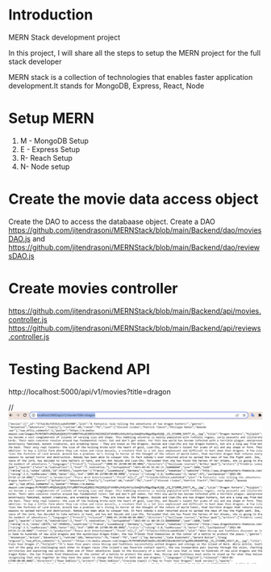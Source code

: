 # Introduction 
MERN Stack development project

In this project, I will share all the steps to setup the MERN project for the full stack developer


MERN stack is a collection of technologies that enables faster application development.It stands for MongoDB, Express, React, Node

# Setup MERN

1.	M - MongoDB Setup
2.	E - Express Setup
3.	R-  Reach Setup
4.	N-  Node setup

# Create the movie data access object
Create the DAO to access the databaase object.
Create a DAO https://github.com/jitendrasoni/MERNStack/blob/main/Backend/dao/moviesDAO.js and https://github.com/jitendrasoni/MERNStack/blob/main/Backend/dao/reviewsDAO.js

# Create movies controller
https://github.com/jitendrasoni/MERNStack/blob/main/Backend/api/movies.controller.js
https://github.com/jitendrasoni/MERNStack/blob/main/Backend/api/reviews.controller.js

# Testing Backend API
http://localhost:5000/api/v1/movies?title=dragon

//![Verify Data](https://raw.githubusercontent.com/jitendrasoni/MERNStack/main/Setup/NODE_JS/BackendServer/image/004%20Verify%20Controller%20MongoDB%20Get%20connection%20String.png)